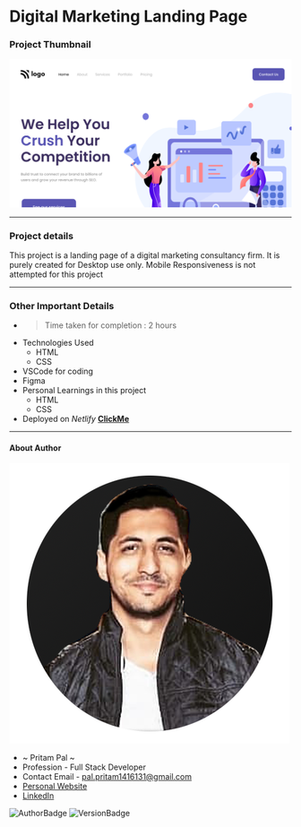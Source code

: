 # Digital Marketing Landing Page 

### Project Thumbnail

![ImageThumbnail](./thumbnail.png)
***
### Project details
This project is a landing page of a digital marketing consultancy firm. It is purely created for Desktop use only. Mobile Responsiveness is not attempted for this project


***
### Other Important Details
- >Time taken for completion : 2 hours
- Technologies Used
  - HTML
  - CSS
- VSCode for coding
- Figma
- Personal Learnings in this project 
    - HTML
    - CSS 
- Deployed on *Netlify*  **[ClickMe](https://digitalmarketingyo.netlify.app/)** 
*** 
#### About Author
![AuthorImage](./circle-profile-pic.png)
- ~ Pritam Pal ~
- Profession - Full Stack Developer
- Contact Email - pal.pritam1416131@gmail.com
- [Personal Website](#)
- [LinkedIn](https://www.linkedin.com/in/pritampal1/)  

![AuthorBadge](https://img.shields.io/badge/Author-Pritam-yellow)
![VersionBadge](https://img.shields.io/badge/Version-1.0.0-lightgrey)
